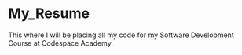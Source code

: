 # My_Resume
This where I will be placing all my code for my Software Development Course at Codespace Academy.

